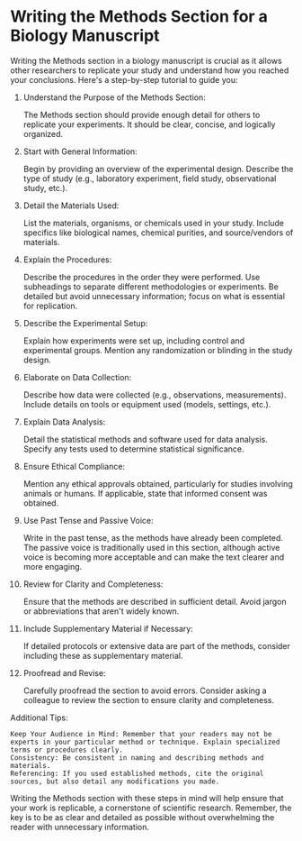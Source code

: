 # Writing the Methods Section for a Biology Manuscript

Writing the Methods section in a biology manuscript is crucial as it allows other researchers to replicate your study and understand how you reached your conclusions. Here's a step-by-step tutorial to guide you:

1. Understand the Purpose of the Methods Section:

    The Methods section should provide enough detail for others to replicate your experiments.
    It should be clear, concise, and logically organized.

2. Start with General Information:

    Begin by providing an overview of the experimental design.
    Describe the type of study (e.g., laboratory experiment, field study, observational study, etc.).

3. Detail the Materials Used:

    List the materials, organisms, or chemicals used in your study.
    Include specifics like biological names, chemical purities, and source/vendors of materials.

4. Explain the Procedures:

    Describe the procedures in the order they were performed.
    Use subheadings to separate different methodologies or experiments.
    Be detailed but avoid unnecessary information; focus on what is essential for replication.

5. Describe the Experimental Setup:

    Explain how experiments were set up, including control and experimental groups.
    Mention any randomization or blinding in the study design.

6. Elaborate on Data Collection:

    Describe how data were collected (e.g., observations, measurements).
    Include details on tools or equipment used (models, settings, etc.).

7. Explain Data Analysis:

    Detail the statistical methods and software used for data analysis.
    Specify any tests used to determine statistical significance.

8. Ensure Ethical Compliance:

    Mention any ethical approvals obtained, particularly for studies involving animals or humans.
    If applicable, state that informed consent was obtained.

9. Use Past Tense and Passive Voice:

    Write in the past tense, as the methods have already been completed.
    The passive voice is traditionally used in this section, although active voice is becoming more acceptable and can make the text clearer and more engaging.

10. Review for Clarity and Completeness:

    Ensure that the methods are described in sufficient detail.
    Avoid jargon or abbreviations that aren't widely known.

11. Include Supplementary Material if Necessary:

    If detailed protocols or extensive data are part of the methods, consider including these as supplementary material.

12. Proofread and Revise:

    Carefully proofread the section to avoid errors.
    Consider asking a colleague to review the section to ensure clarity and completeness.

Additional Tips:

    Keep Your Audience in Mind: Remember that your readers may not be experts in your particular method or technique. Explain specialized terms or procedures clearly.
    Consistency: Be consistent in naming and describing methods and materials.
    Referencing: If you used established methods, cite the original sources, but also detail any modifications you made.

Writing the Methods section with these steps in mind will help ensure that your work is replicable, a cornerstone of scientific research. Remember, the key is to be as clear and detailed as possible without overwhelming the reader with unnecessary information.
